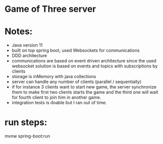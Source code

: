 # Game of Three server
# Notes:
- Java version 11
- built on top spring boot, used Websockets for communications
- DDD architecture
- communications are based on event driven architecture since the used websocket solution is based on events
and topics with subscriptions by clients
- storage is inMemory with java collections
- server can handle any number of clients (parallel / sequentially)
- if for instance 3 clients want to start new game, the server synchronize them to make first
two clients starts the game and the third one will wait for fourth client to join him in another game.
- integration tests is doable but I ran out of time.

# run steps:
mvnw spring-boot:run
